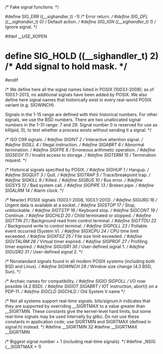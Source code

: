 /* Fake signal functions.  */

#define	SIG_ERR	 ((__sighandler_t) -1)	/* Error return.  */
#define	SIG_DFL	 ((__sighandler_t)  0)	/* Default action.  */
#define	SIG_IGN	 ((__sighandler_t)  1)	/* Ignore signal.  */

#ifdef __USE_XOPEN
# define SIG_HOLD ((__sighandler_t) 2)	/* Add signal to hold mask.  */
#endif

/* We define here all the signal names listed in POSIX (1003.1-2008);
   as of 1003.1-2013, no additional signals have been added by POSIX.
   We also define here signal names that historically exist in every
   real-world POSIX variant (e.g. SIGWINCH).

   Signals in the 1-15 range are defined with their historical numbers.
   For other signals, we use the BSD numbers.
   There are two unallocated signal numbers in the 1-31 range: 7 and 29.
   Signal number 0 is reserved for use as kill(pid, 0), to test whether
   a process exists without sending it a signal.  */

/* ISO C99 signals.  */
#define	SIGINT		2	/* Interactive attention signal.  */
#define	SIGILL		4	/* Illegal instruction.  */
#define	SIGABRT		6	/* Abnormal termination.  */
#define	SIGFPE		8	/* Erroneous arithmetic operation.  */
#define	SIGSEGV		11	/* Invalid access to storage.  */
#define	SIGTERM		15	/* Termination request.  */

/* Historical signals specified by POSIX. */
#define	SIGHUP		1	/* Hangup.  */
#define	SIGQUIT		3	/* Quit.  */
#define	SIGTRAP		5	/* Trace/breakpoint trap.  */
#define	SIGKILL		9	/* Killed.  */
#define SIGBUS		10	/* Bus error.  */
#define	SIGSYS		12	/* Bad system call.  */
#define	SIGPIPE		13	/* Broken pipe.  */
#define	SIGALRM		14	/* Alarm clock.  */

/* New(er) POSIX signals (1003.1-2008, 1003.1-2013).  */
#define	SIGURG		16	/* Urgent data is available at a socket.  */
#define	SIGSTOP		17	/* Stop, unblockable.  */
#define	SIGTSTP		18	/* Keyboard stop.  */
#define	SIGCONT		19	/* Continue.  */
#define	SIGCHLD		20	/* Child terminated or stopped.  */
#define	SIGTTIN		21	/* Background read from control terminal.  */
#define	SIGTTOU		22	/* Background write to control terminal.  */
#define	SIGPOLL		23	/* Pollable event occurred (System V).  */
#define	SIGXCPU		24	/* CPU time limit exceeded.  */
#define	SIGXFSZ		25	/* File size limit exceeded.  */
#define	SIGVTALRM	26	/* Virtual timer expired.  */
#define	SIGPROF		27	/* Profiling timer expired.  */
#define	SIGUSR1		30	/* User-defined signal 1.  */
#define	SIGUSR2		31	/* User-defined signal 2.  */

/* Nonstandard signals found in all modern POSIX systems
   (including both BSD and Linux).  */
#define	SIGWINCH	28	/* Window size change (4.3 BSD, Sun).  */

/* Archaic names for compatibility.  */
#define	SIGIO		SIGPOLL	/* I/O now possible (4.2 BSD).  */
#define	SIGIOT		SIGABRT	/* IOT instruction, abort() on a PDP-11.  */
#define	SIGCLD		SIGCHLD	/* Old System V name */

/* Not all systems support real-time signals.  bits/signum.h indicates
   that they are supported by overriding __SIGRTMAX to a value greater
   than __SIGRTMIN.  These constants give the kernel-level hard limits,
   but some real-time signals may be used internally by glibc.  Do not
   use these constants in application code; use SIGRTMIN and SIGRTMAX
   (defined in signal.h) instead.  */
#define __SIGRTMIN	32
#define __SIGRTMAX	__SIGRTMIN

/* Biggest signal number + 1 (including real-time signals).  */
#define _NSIG		(__SIGRTMAX + 1)
